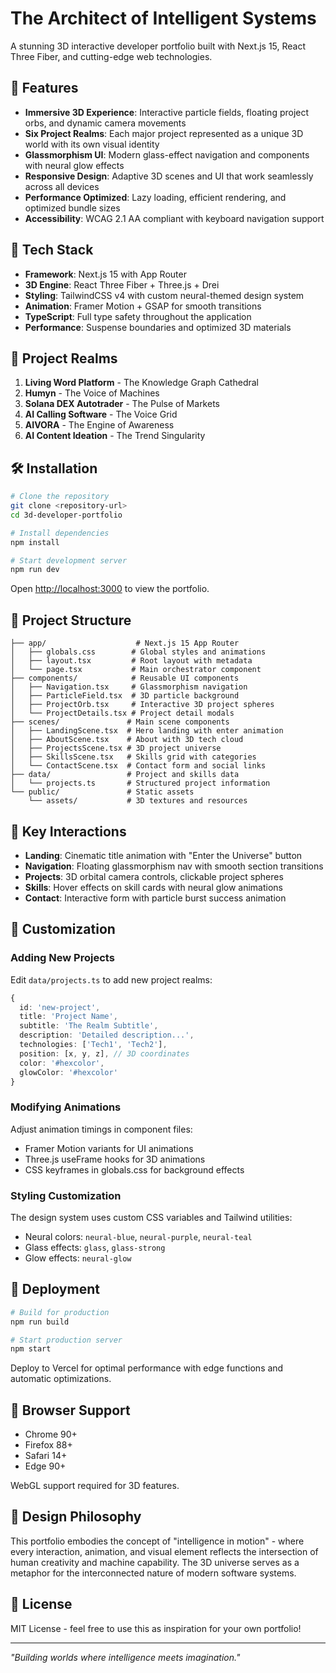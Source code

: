 # The Architect of Intelligent Systems

A stunning 3D interactive developer portfolio built with Next.js 15, React Three Fiber, and cutting-edge web technologies.

## 🌟 Features

- **Immersive 3D Experience**: Interactive particle fields, floating project orbs, and dynamic camera movements
- **Six Project Realms**: Each major project represented as a unique 3D world with its own visual identity
- **Glassmorphism UI**: Modern glass-effect navigation and components with neural glow effects
- **Responsive Design**: Adaptive 3D scenes and UI that work seamlessly across all devices
- **Performance Optimized**: Lazy loading, efficient rendering, and optimized bundle sizes
- **Accessibility**: WCAG 2.1 AA compliant with keyboard navigation support

## 🚀 Tech Stack

- **Framework**: Next.js 15 with App Router
- **3D Engine**: React Three Fiber + Three.js + Drei
- **Styling**: TailwindCSS v4 with custom neural-themed design system
- **Animation**: Framer Motion + GSAP for smooth transitions
- **TypeScript**: Full type safety throughout the application
- **Performance**: Suspense boundaries and optimized 3D materials

## 🎨 Project Realms

1. **Living Word Platform** - The Knowledge Graph Cathedral
2. **Humyn** - The Voice of Machines  
3. **Solana DEX Autotrader** - The Pulse of Markets
4. **AI Calling Software** - The Voice Grid
5. **AIVORA** - The Engine of Awareness
6. **AI Content Ideation** - The Trend Singularity

## 🛠 Installation

```bash
# Clone the repository
git clone <repository-url>
cd 3d-developer-portfolio

# Install dependencies
npm install

# Start development server
npm run dev
```

Open [http://localhost:3000](http://localhost:3000) to view the portfolio.

## 📁 Project Structure

```
├── app/                    # Next.js 15 App Router
│   ├── globals.css        # Global styles and animations
│   ├── layout.tsx         # Root layout with metadata
│   └── page.tsx           # Main orchestrator component
├── components/            # Reusable UI components
│   ├── Navigation.tsx     # Glassmorphism navigation
│   ├── ParticleField.tsx  # 3D particle background
│   ├── ProjectOrb.tsx     # Interactive 3D project spheres
│   └── ProjectDetails.tsx # Project detail modals
├── scenes/               # Main scene components
│   ├── LandingScene.tsx  # Hero landing with enter animation
│   ├── AboutScene.tsx    # About with 3D tech cloud
│   ├── ProjectsScene.tsx # 3D project universe
│   ├── SkillsScene.tsx   # Skills grid with categories
│   └── ContactScene.tsx  # Contact form and social links
├── data/                 # Project and skills data
│   └── projects.ts       # Structured project information
└── public/               # Static assets
    └── assets/           # 3D textures and resources
```

## 🎯 Key Interactions

- **Landing**: Cinematic title animation with "Enter the Universe" button
- **Navigation**: Floating glassmorphism nav with smooth section transitions
- **Projects**: 3D orbital camera controls, clickable project spheres
- **Skills**: Hover effects on skill cards with neural glow animations
- **Contact**: Interactive form with particle burst success animation

## 🔧 Customization

### Adding New Projects

Edit `data/projects.ts` to add new project realms:

```typescript
{
  id: 'new-project',
  title: 'Project Name',
  subtitle: 'The Realm Subtitle',
  description: 'Detailed description...',
  technologies: ['Tech1', 'Tech2'],
  position: [x, y, z], // 3D coordinates
  color: '#hexcolor',
  glowColor: '#hexcolor'
}
```

### Modifying Animations

Adjust animation timings in component files:
- Framer Motion variants for UI animations
- Three.js useFrame hooks for 3D animations
- CSS keyframes in globals.css for background effects

### Styling Customization

The design system uses custom CSS variables and Tailwind utilities:
- Neural colors: `neural-blue`, `neural-purple`, `neural-teal`
- Glass effects: `glass`, `glass-strong`
- Glow effects: `neural-glow`

## 🚀 Deployment

```bash
# Build for production
npm run build

# Start production server
npm start
```

Deploy to Vercel for optimal performance with edge functions and automatic optimizations.

## 📱 Browser Support

- Chrome 90+
- Firefox 88+
- Safari 14+
- Edge 90+

WebGL support required for 3D features.

## 🎨 Design Philosophy

This portfolio embodies the concept of "intelligence in motion" - where every interaction, animation, and visual element reflects the intersection of human creativity and machine capability. The 3D universe serves as a metaphor for the interconnected nature of modern software systems.

## 📄 License

MIT License - feel free to use this as inspiration for your own portfolio!

---

*"Building worlds where intelligence meets imagination."*